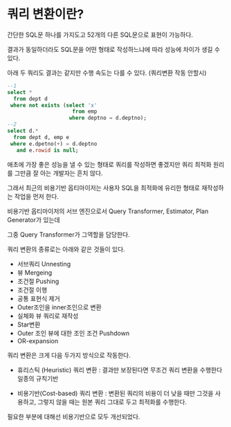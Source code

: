 # 쿼리 변환이란?

간단한 SQL문 하나를 가지도고 52개의 다른 SQL문으로 표현이 가능하다.

결과가 동일하더라도 SQL문을 어떤 형태로 작성하느냐에 따라 성능에 차이가 생길 수 있다.

아래 두 쿼리도 결과는 같지만 수행 속도는 다를 수 있다. (쿼리변환 작동 안할시)

```sql
--1
select *
  from dept d
 where not exists (select 'x'
                     from emp
                    where deptno = d.deptno);
--2
select d.*
  from dept d, emp e
 where e.dpetno(+) = d.deptno
   and e.rowid is null;
```

애초에 가장 좋은 성능을 낼 수 있는 형태로 쿼리를 작성하면 좋겠지만 쿼리 최적화 원리를 그만큼 잘 아는 개발자는 흔치 않다.

그래서 최근의 비용기반 옵티마이저는 사용자 SQL을 최적화에 유리한 형태로 재작성하는 작업을 먼저 한다.

비용기반 옵티마이저의 서브 엔진으로서 Query Transformer, Estimator, Plan Generator가 있는데

그중 Query Transformer가 그역할을 담당한다.

쿼리 변환의 종류로는 아래와 같은 것들이 있다.

-   서브쿼리 Unnesting
-   뷰 Mergeing
-   조건절 Pushing
-   조건절 이행
-   공통 표현식 제거
-   Outer조인을 inner조인으로 변환
-   실체화 뷰 쿼리로 재작성
-   Star변환
-   Outer 조인 뷰에 대한 조인 조건 Pushdown
-   OR-expansion

쿼리 변환은 크게 다음 두가지 방식으로 작동한다.

-   휴리스틱 (Heuristic) 쿼리 변환 : 결과만 보장된다면 무조건 쿼리 변환을 수행한다 일종의 규칙기반

-   비용기반(Cost-based) 쿼리 변환 : 변환된 쿼리의 비용이 더 낮을 때만 그것을 사용하고, 그렇지 않을 때는 원본 쿼리 그대로 두고 최적화를 수행한다.

필요한 부분에 대해선 비용기반으로 모두 개선되었다.
